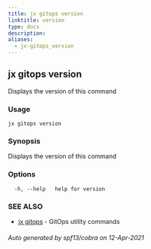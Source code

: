 ```yaml
---
title: jx gitops version
linktitle: version
type: docs
description: 
aliases:
  - jx-gitops_version
---
```


## jx gitops version

Displays the version of this command

### Usage

```
jx gitops version
```

### Synopsis

Displays the version of this command

### Options

```
  -h, --help   help for version
```

### SEE ALSO

* [jx gitops](..)	 - GitOps utility commands

###### Auto generated by spf13/cobra on 12-Apr-2021
